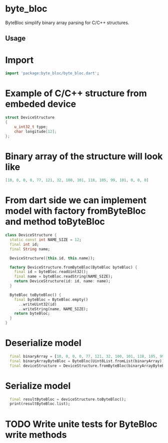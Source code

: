 # byte_bloc

ByteBloc simplify binary array parsing for C/C++ structures.

## Usage

# Import

```dart
import 'package:byte_bloc/byte_bloc.dart';
```

# Example of C/C++ structure from embeded device
```cpp
struct DeviceStructure
{
    u_int32_t type;
    char longitude[12];
};
```
# Binary array of the structure will look like
```cpp
[10, 0, 0, 0, 77, 121, 32, 100, 101, 118, 105, 99, 101, 0, 0, 0]
```

# From dart side we can implement model with factory fromByteBloc and method toByteBloc
```dart
class DeviceStructure {
  static const int NAME_SIZE = 12;
  final int id;
  final String name;

  DeviceStructure({this.id, this.name});

  factory DeviceStructure.fromByteBloc(ByteBloc byteBloc) {
    final id = byteBloc.readUint32();
    final name = byteBloc.readString(NAME_SIZE);
    return DeviceStructure(id: id, name: name);
  }

  ByteBloc toByteBloc() {
    final byteBloc = ByteBloc.empty()
      ..writeUint32(id)
      ..writeString(name, NAME_SIZE);
    return byteBloc;
  }
}
```

# Deserialize model
```dart
  final binaryArray = [10, 0, 0, 0, 77, 121, 32, 100, 101, 118, 105, 99, 101, 0, 0, 0];
  final binaryArrayByteBloc = ByteBloc(Uint8List.fromList(binaryArray));
  final deviceStructure = DeviceStructure.fromByteBloc(binaryArrayByteBloc);
```
# Serialize model
```dart
  final resultByteBloc = deviceStructure.toByteBloc();
  print(resultByteBloc.list);
```

# TODO Write unite tests for ByteBloc write methods

